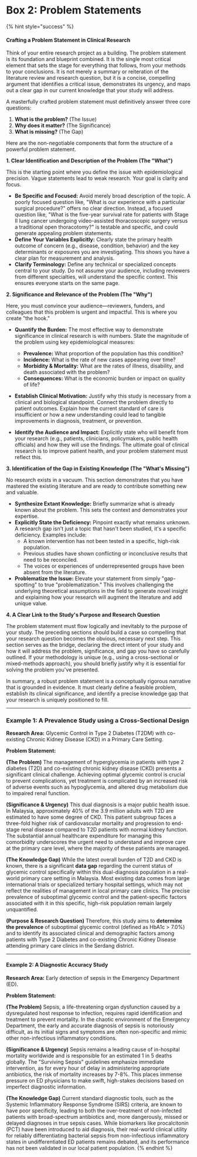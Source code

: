 # Box 2: Problem Statements

{% hint style="success" %}
#### Crafting a Problem Statement in Clinical Research

Think of your entire research project as a building. The problem statement is its foundation and blueprint combined. It is the single most critical element that sets the stage for everything that follows, from your methods to your conclusions. It is not merely a summary or reiteration of the literature review and research question, but it is a concise, compelling argument that identifies a critical issue, demonstrates its urgency, and maps out a clear gap in our current knowledge that your study will address.

A masterfully crafted problem statement must definitively answer three core questions:

1. **What is the problem?** (The Issue)
2. **Why does it matter?** (The Significance)
3. **What is missing?** (The Gap)

Here are the non-negotiable components that form the structure of a powerful problem statement.


**1. Clear Identification and Description of the Problem (The "What")**

This is the starting point where you define the issue with epidemiological precision. Vague statements lead to weak research. Your goal is clarity and focus.

* **Be Specific and Focused:** Avoid merely broad description of the topic. A poorly focused question like, "What is our experience with a particular surgical procedure?" offers no clear direction. Instead, a focused question like, "What is the five-year survival rate for patients with Stage II lung cancer undergoing video-assisted thoracoscopic surgery versus a traditional open thoracotomy?" is testable and specific, and could generate appealing problem statements.
* **Define Your Variables Explicitly:** Clearly state the primary health outcome of concern (e.g., disease, condition, behavior) and the key determinants or exposures you are investigating. This shows you have a clear plan for measurement and analysis.
* **Clarify Terminology:** Define any technical or specialized concepts central to your study. Do not assume your audience, including reviewers from different specialties, will understand the specific context. This ensures everyone starts on the same page.


**2. Significance and Relevance of the Problem (The "Why")**

Here, you must convince your audience—reviewers, funders, and colleagues that this problem is urgent and impactful. This is where you create "the hook."

* **Quantify the Burden:** The most effective way to demonstrate significance in clinical research is with numbers. State the magnitude of the problem using key epidemiological measures:
  * **Prevalence:** What proportion of the population has this condition?
  * **Incidence:** What is the rate of new cases appearing over time?
  * **Morbidity & Mortality:** What are the rates of illness, disability, and death associated with the problem?
  * **Consequences:** What is the economic burden or impact on quality of life?
    
* **Establish Clinical Motivation:** Justify why this study is necessary from a clinical and biological standpoint. Connect the problem directly to patient outcomes. Explain how the current standard of care is insufficient or how a new understanding could lead to tangible improvements in diagnosis, treatment, or prevention.
  
* **Identify the Audience and Impact:** Explicitly state who will benefit from your research (e.g., patients, clinicians, policymakers, public health officials) and how they will use the findings. The ultimate goal of clinical research is to improve patient health, and your problem statement must reflect this.


**3. Identification of the Gap in Existing Knowledge (The "What's Missing")**

No research exists in a vacuum. This section demonstrates that you have mastered the existing literature and are ready to contribute something new and valuable.

* **Synthesize Extant Knowledge:** Briefly summarize what is already known about the problem. This sets the context and demonstrates your expertise.
* **Explicitly State the Deficiency:** Pinpoint exactly what remains unknown. A research gap isn't just a topic that hasn't been studied, it's a specific deficiency. Examples include:
  * A known intervention has not been tested in a specific, high-risk population.
  * Previous studies have shown conflicting or inconclusive results that need to be reconciled.
  * The voices or experiences of underrepresented groups have been absent from the literature.
* **Problematize the Issue:** Elevate your statement from simply "gap-spotting" to true "problematization." This involves challenging the underlying theoretical assumptions in the field to generate novel insight and explaining how your research will augment the literature and add unique value.


**4. A Clear Link to the Study's Purpose and Research Question**

The problem statement must flow logically and inevitably to the purpose of your study. The preceding sections should build a case so compelling that your research question becomes the obvious, necessary next step. This section serves as the bridge, declaring the direct intent of your study and how it will address the problem, significance, and gap you have so carefully outlined. If your methodology is unique (e.g., using a cross-sectional or mixed-methods approach), you should briefly justify why it is essential for solving the problem you've presented.

In summary, a robust problem statement is a conceptually rigorous narrative that is grounded in evidence. It must clearly define a feasible problem, establish its clinical significance, and identify a precise knowledge gap that your research is uniquely positioned to fill.

***

### **Example 1: A Prevalence Study using a Cross-Sectional Design**

**Research Area:** Glycemic Control in Type 2 Diabetes (T2DM) with co-existing Chronic Kidney Disease (CKD) in a Primary Care Setting.

**Problem Statement:**

**(The Problem)**
The management of hyperglycemia in patients with type 2 diabetes (T2D) and co-existing chronic kidney disease (CKD) presents a significant clinical challenge. Achieving optimal glycemic control is crucial to prevent complications, yet treatment is complicated by an increased risk of adverse events such as hypoglycemia, and altered drug metabolism due to impaired renal function.

**(Significance & Urgency)**
This dual diagnosis is a major public health issue. In Malaysia, approximately 40% of the 3.9 million adults with T2D are estimated to have some degree of CKD. This patient subgroup faces a three-fold higher risk of cardiovascular mortality and progression to end-stage renal disease compared to T2D patients with normal kidney function. The substantial annual healthcare expenditure for managing this comorbidity underscores the urgent need to understand and improve care at the primary care level, where the majority of these patients are managed.

**(The Knowledge Gap)**
While the latest overall burden of T2D and CKD is known, there is a significant **data gap** regarding the current status of glycemic control specifically within this dual-diagnosis population in a real-world primary care setting in Malaysia. Most existing data comes from large international trials or specialized tertiary hospital settings, which may not reflect the realities of management in local primary care clinics. The precise prevalence of suboptimal glycemic control and the patient-specific factors associated with it in this specific, high-risk population remain largely unquantified.

**(Purpose & Research Question)**
Therefore, this study aims to **determine the prevalence** of suboptimal glycemic control (defined as HbA1c > 7.0%) and to identify its associated clinical and demographic factors among patients with Type 2 Diabetes and co-existing Chronic Kidney Disease attending primary care clinics in the Serdang district.

***

#### Example 2: A Diagnostic Accuracy Study

**Research Area:** Early detection of sepsis in the Emergency Department (ED).

**Problem Statement:**

**(The Problem)** Sepsis, a life-threatening organ dysfunction caused by a dysregulated host response to infection, requires rapid identification and treatment to prevent mortality. In the chaotic environment of the Emergency Department, the early and accurate diagnosis of sepsis is notoriously difficult, as its initial signs and symptoms are often non-specific and mimic other non-infectious inflammatory conditions.

**(Significance & Urgency)** Sepsis remains a leading cause of in-hospital mortality worldwide and is responsible for an estimated 1 in 5 deaths globally. The "Surviving Sepsis" guidelines emphasize immediate intervention, as for every hour of delay in administering appropriate antibiotics, the risk of mortality increases by 7-8%. This places immense pressure on ED physicians to make swift, high-stakes decisions based on imperfect diagnostic information.

**(The Knowledge Gap)** Current standard diagnostic tools, such as the Systemic Inflammatory Response Syndrome (SIRS) criteria, are known to have poor specificity, leading to both the over-treatment of non-infected patients with broad-spectrum antibiotics and, more dangerously, missed or delayed diagnoses in true sepsis cases. While biomarkers like procalcitonin (PCT) have been introduced to aid diagnosis, their real-world clinical utility for reliably differentiating bacterial sepsis from non-infectious inflammatory states in undifferentiated ED patients remains debated, and its performance has not been validated in our local patient population.
{% endhint %}
